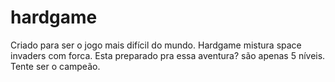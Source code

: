 # hardgame

Criado para ser o jogo mais difícil do mundo. Hardgame mistura space invaders com forca.
Esta preparado pra essa aventura? são apenas 5 níveis.
Tente ser o campeão.
